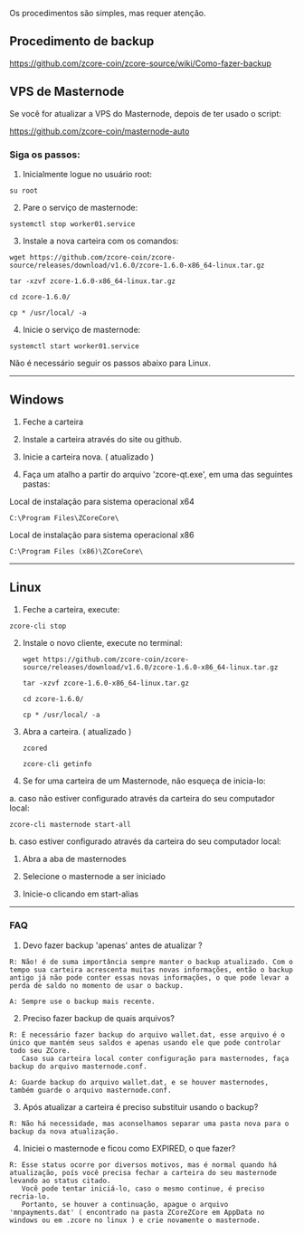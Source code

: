 Os procedimentos são simples, mas requer atenção.

## Procedimento de backup

https://github.com/zcore-coin/zcore-source/wiki/Como-fazer-backup


## VPS de Masternode

Se você for atualizar a VPS do Masternode, depois de ter usado o script:

https://github.com/zcore-coin/masternode-auto

### Siga os passos:

1. Inicialmente logue no usuário root: 

`su root`

2. Pare o serviço de masternode: 

`systemctl stop worker01.service`

3. Instale a nova carteira com os comandos:
```
wget https://github.com/zcore-coin/zcore-source/releases/download/v1.6.0/zcore-1.6.0-x86_64-linux.tar.gz

tar -xzvf zcore-1.6.0-x86_64-linux.tar.gz

cd zcore-1.6.0/

cp * /usr/local/ -a
```

4. Inicie o serviço de masternode:

`systemctl start worker01.service`

Não é necessário seguir os passos abaixo para Linux.

***



## Windows 

1. Feche a carteira

2. Instale a carteira através do site ou github.

3. Inicie a carteira nova. ( atualizado )

4. Faça um atalho a partir do arquivo 'zcore-qt.exe',
 em uma das seguintes pastas:
 
Local de instalação para sistema operacional x64

`C:\Program Files\ZCoreCore\`

Local de instalação para sistema operacional x86

`C:\Program Files (x86)\ZCoreCore\`

***


## Linux

1. Feche a carteira, execute:

  `zcore-cli stop`

2. Instale o novo cliente, execute no terminal:

   `wget https://github.com/zcore-coin/zcore-source/releases/download/v1.6.0/zcore-1.6.0-x86_64-linux.tar.gz`

   `tar -xzvf zcore-1.6.0-x86_64-linux.tar.gz`

   `cd zcore-1.6.0/`

   `cp * /usr/local/ -a`

3. Abra a carteira. ( atualizado )

   `zcored`

   `zcore-cli getinfo`

4. Se for uma carteira de um Masternode, não esqueça de inicia-lo:

 a. caso não estiver configurado através da carteira do seu computador local:

   `zcore-cli masternode start-all`

 b. caso estiver configurado através da carteira do seu computador local:

   1. Abra a aba de masternodes

   2. Selecione o masternode a ser iniciado

   3. Inicie-o clicando em start-alias

***



### FAQ

1. Devo fazer backup 'apenas' antes de atualizar ?
```
R: Não! é de suma importância sempre manter o backup atualizado. Com o tempo sua carteira acrescenta muitas novas informações, então o backup antigo já não pode conter essas novas informações, o que pode levar a perda de saldo no momento de usar o backup.
 
A: Sempre use o backup mais recente.
```

2. Preciso fazer backup de quais arquivos?

```
R: É necessário fazer backup do arquivo wallet.dat, esse arquivo é o único que mantém seus saldos e apenas usando ele que pode controlar todo seu ZCore.
   Caso sua carteira local conter configuração para masternodes, faça backup do arquivo masternode.conf.
 
A: Guarde backup do arquivo wallet.dat, e se houver masternodes, também guarde o arquivo masternode.conf.
```

3. Após atualizar a carteira é preciso substituir usando o backup?
```
R: Não há necessidade, mas aconselhamos separar uma pasta nova para o backup da nova atualização.
```

4. Iniciei o masternode e ficou como EXPIRED, o que fazer?
```
R: Esse status ocorre por diversos motivos, mas é normal quando há atualização, poís você precisa fechar a carteira do seu masternode levando ao status citado.
   Você pode tentar iniciá-lo, caso o mesmo continue, é preciso recria-lo. 
   Portanto, se houver a continuação, apague o arquivo 'mnpayments.dat' ( encontrado na pasta ZCoreZCore em AppData no windows ou em .zcore no linux ) e crie novamente o masternode.
```
